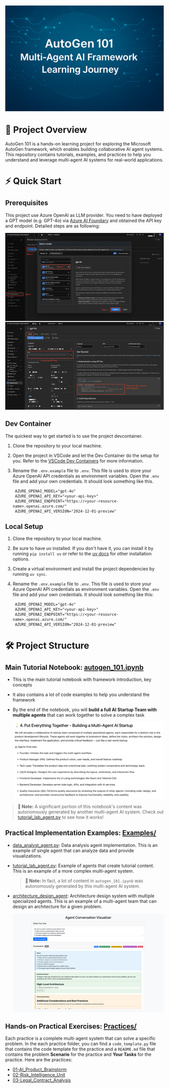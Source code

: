 ![AutoGen 101](./images/cover.png)

# 🚀 Project Overview

AutoGen 101 is a hands-on learning project for exploring the Microsoft AutoGen framework, which enables building collaborative AI agent systems. This repository contains tutorials, examples, and practices to help you understand and leverage multi-agent AI systems for real-world applications.

# ⚡ Quick Start

## Prerequisites

This project use Azure OpenAI as LLM provider. You need to have deployed a GPT model (e.g. GPT-4o) via [Azure AI Foundary](https://ai.azure.com/) and obtained the API key and endpoint. Detailed steps are as following:

![Model Deployment](./images/deploy-model.png)
![Get Credentials](./images/get-credentials.png)

## Dev Container

The quickest way to get started is to use the project devcontainer.

1. Clone the repository to your local machine.

2. Open the project in VSCode and let the Dev Container do the setup for you. Refer to the [VSCode Dev Containers](https://code.visualstudio.com/docs/devcontainers/containers) for more information.

3. Rename the `.env.example` file to `.env`. This file is used to store your Azure OpenAI API credentials as environment variables. Open the `.env` file and add your own credentials. It should look something like this.

   ```env
    AZURE_OPENAI_MODEL="gpt-4o"
    AZURE_OPENAI_API_KEY="<your-api-key>"
    AZURE_OPENAI_ENDPOINT="https://<your-resource-name>.openai.azure.com/"
    AZURE_OPENAI_API_VERSION="2024-12-01-preview"
   ```

## Local Setup

1. Clone the repository to your local machine.

2. Be sure to have uv installed. If you don't have it, you can install it by running `pip install uv` or refer to the [uv docs](https://docs.astral.sh/uv/getting-started/installation/) for other installation options.

3. Create a virtual environment and install the project dependencies by running `uv sync`.

4. Rename the `.env.example` file to `.env`. This file is used to store your Azure OpenAI API credentials as environment variables. Open the `.env` file and add your own credentials. It should look something like this:

   ```env
    AZURE_OPENAI_MODEL="gpt-4o"
    AZURE_OPENAI_API_KEY="<your-api-key>"
    AZURE_OPENAI_ENDPOINT="https://<your-resource-name>.openai.azure.com/"
    AZURE_OPENAI_API_VERSION="2024-12-01-preview"
   ```

# 🛠️ Project Structure

## Main Tutorial Notebook: [autogen_101.ipynb](autogen_101.ipynb)

- This is the main tutorial notebook with framework introduction, key concepts
- It also contains a lot of code examples to help you understand the framework
- By the end of the notebook, you will **build a full AI Startup Team with multiple agents** that can work together to solve a complex task

  ![AI Startup Team](./images/ai_startup_team.png)

> **🤖 Note:** A significant portion of this notebook's content was autonomously generated by another multi-agent AI system. Check out [tutorial_lab_agent.py](Examples/tutorial_lab_agent.py) to see how it works!

## Practical Implementation Examples: [Examples/](Examples/)

- [data_analyst_agent.py](Examples/data_analyst_agent.py): Data analysis agent implementation. This is an example of single agent that can analyze data and provide visualizations.

- [tutorial_lab_agent.py](Examples/tutorial_lab_agent.py): Example of agents that create tutorial content. This is an example of a more complex multi-agent system.

  > **🤖 Note:** In fact, a lot of content in `autogen_101.ipynb` was autonomously generated by this multi-agent AI system.

- [architecture_design_agent](Examples/architecture_design_agent/): Architecture design system with multiple specialized agents. This is an example of a multi-agent team that can design an architecture for a given problem.

  ![Architecture Design Agent](./images/architecture_design_agent.png)

## Hands-on Practical Exercises: [Practices/](Practices/)

Each practice is a complete multi-agent system that can solve a specific problem. In the each practice folder, you can find a `code_template.py` file that contains the code template for the practice and a `README.md` file that contains the problem **Scenario** for the practice and **Your Tasks** for the practice. Here are the practices:

- [01-AI_Product_Brainstorm](Practices/01-AI_Product_Brainstorm/README.md)
- [02-Risk_Intelligence_Unit](Practices/02-Risk_Intelligence_Unit/README.md)
- [03-Legal_Contract_Analysis](Practices/03-Legal_Contract_Analysis/README.md)
